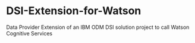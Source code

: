 # DSI-Extension-for-Watson
Data Provider Extension of an IBM ODM DSI solution project to call Watson Cognitive Services 

